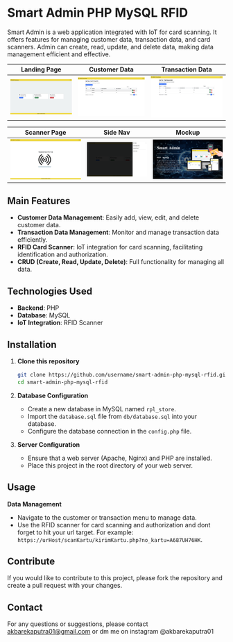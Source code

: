 # Smart Admin PHP MySQL RFID

Smart Admin is a web application integrated with IoT for card scanning. It offers features for managing customer data, transaction data, and card scanners. Admin can create, read, update, and delete data, making data management efficient and effective.

| Landing Page                                            | Customer Data                                             | Transaction Data                                                |
| ------------------------------------------------------- | --------------------------------------------------------- | --------------------------------------------------------------- |
| ![Landing Page](./assets/images/readme/landingPage.png) | ![Customer Data](./assets/images/readme/customerData.png) | ![Transaction Data](./assets/images/readme/transactionData.png) |

| Scanner Page                                            | Side Nav                                        | Mockup                                       |
| ------------------------------------------------------- | ----------------------------------------------- | -------------------------------------------- |
| ![Scanner Page](./assets/images/readme/scannerPage.png) | ![Side Nav](./assets/images/readme/sidenav.png) | ![Mockup](./assets/images/readme/mockup.png) |

## Main Features

- **Customer Data Management**: Easily add, view, edit, and delete customer data.
- **Transaction Data Management**: Monitor and manage transaction data efficiently.
- **RFID Card Scanner**: IoT integration for card scanning, facilitating identification and authorization.
- **CRUD (Create, Read, Update, Delete)**: Full functionality for managing all data.

## Technologies Used

- **Backend**: PHP
- **Database**: MySQL
- **IoT Integration**: RFID Scanner

## Installation

1. **Clone this repository**

   ```bash
   git clone https://github.com/username/smart-admin-php-mysql-rfid.git
   cd smart-admin-php-mysql-rfid
   ```

2. **Database Configuration**

   - Create a new database in MySQL named `rpl_store`.
   - Import the `database.sql` file from `db/database.sql` into your database.
   - Configure the database connection in the `config.php` file.

3. **Server Configuration**

   - Ensure that a web server (Apache, Nginx) and PHP are installed.
   - Place this project in the root directory of your web server.

## Usage

**Data Management**

- Navigate to the customer or transaction menu to manage data.
- Use the RFID scanner for card scanning and authorization and dont forget to hit your url target. For example: `https://urHost/scanKartu/kirimKartu.php?no_kartu=A687UH76HK`.

## Contribute

If you would like to contribute to this project, please fork the repository and create a pull request with your changes.

## Contact

For any questions or suggestions, please contact [akbarekaputra01@gmail.com](mailto:akbarekaputra01@gmail.com) or dm me on instagram @akbarekaputra01
